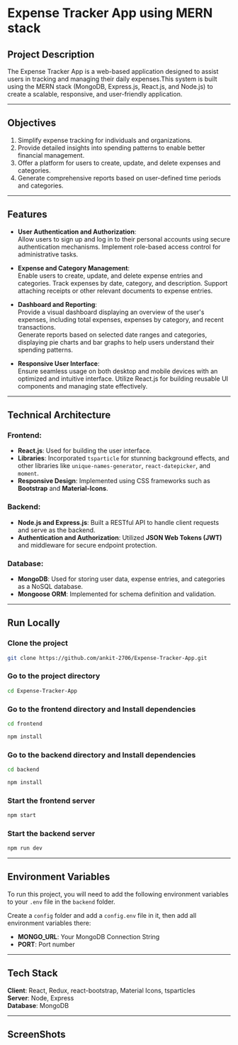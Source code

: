 # **Expense Tracker App using MERN stack**

## **Project Description**

The Expense Tracker App is a web-based application designed to assist users in tracking and managing their daily expenses.This system is built using the MERN stack (MongoDB, Express.js, React.js, and Node.js) to create a scalable, responsive, and user-friendly application.

---

## **Objectives**

1. Simplify expense tracking for individuals and organizations.
2. Provide detailed insights into spending patterns to enable better financial management.
3. Offer a platform for users to create, update, and delete expenses and categories.
4. Generate comprehensive reports based on user-defined time periods and categories.

---

## **Features**

- **User Authentication and Authorization**:  
  Allow users to sign up and log in to their personal accounts using secure authentication mechanisms. Implement role-based access control for administrative tasks.

- **Expense and Category Management**:  
  Enable users to create, update, and delete expense entries and categories. Track expenses by date, category, and description. Support attaching receipts or other relevant documents to expense entries.

- **Dashboard and Reporting**:  
  Provide a visual dashboard displaying an overview of the user's expenses, including total expenses, expenses by category, and recent transactions.  
  Generate reports based on selected date ranges and categories, displaying pie charts and bar graphs to help users understand their spending patterns.

- **Responsive User Interface**:  
  Ensure seamless usage on both desktop and mobile devices with an optimized and intuitive interface.
  Utilize React.js for building reusable UI components and managing state effectively.

---

  ## **Technical Architecture**

### Frontend:
- **React.js**: Used for building the user interface.
- **Libraries**: Incorporated `tsparticle` for stunning background effects, and other libraries like `unique-names-generator`, `react-datepicker`, and `moment`.
- **Responsive Design**: Implemented using CSS frameworks such as **Bootstrap** and **Material-Icons**.

### Backend:
- **Node.js and Express.js**: Built a RESTful API to handle client requests and serve as the backend.
- **Authentication and Authorization**: Utilized **JSON Web Tokens (JWT)** and middleware for secure endpoint protection.

### Database:
- **MongoDB**: Used for storing user data, expense entries, and categories as a NoSQL database.
- **Mongoose ORM**: Implemented for schema definition and validation.
  

---


## Run Locally

### Clone the project
```bash
git clone https://github.com/ankit-2706/Expense-Tracker-App.git
```
### Go to the project directory
```bash
cd Expense-Tracker-App
```
### Go to the frontend directory and Install dependencies
```bash
cd frontend
```
```bash
npm install
```
### Go to the backend directory and Install dependencies
```bash
cd backend
```
```bash
npm install
```
### Start the frontend server
```bash
npm start
```
### Start the backend server
```bash
npm run dev
```

---

## Environment Variables

To run this project, you will need to add the following environment variables to your `.env` file in the `backend` folder.

Create a `config` folder and add a `config.env` file in it, then add all environment variables there:

- **MONGO_URL**: Your MongoDB Connection String
- **PORT**: Port number

---

## Tech Stack

**Client**: React, Redux, react-bootstrap, Material Icons, tsparticles  
**Server**: Node, Express  
**Database**: MongoDB  

---

## ScreenShots



